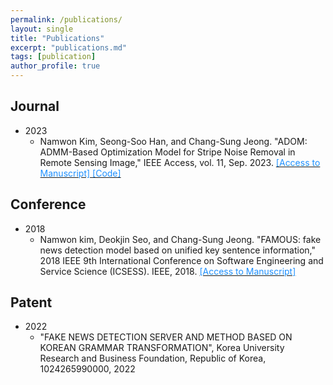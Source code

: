 ```yaml
---
permalink: /publications/
layout: single
title: "Publications"
excerpt: "publications.md"
tags: [publication]
author_profile: true
---
```


## Journal
* 2023
  - Namwon Kim, Seong-Soo Han, and Chang-Sung Jeong. "ADOM: ADMM-Based Optimization Model for Stripe Noise Removal in Remote Sensing Image," IEEE Access, vol. 11, Sep. 2023. [<font color='dodgerblue'> [Access to Manuscript] </font>](https://ieeexplore.ieee.org/abstract/document/10262317)
  [<font color='dodgerblue'> [Code] </font>](https://github.com/namwonss/ADOM)


## Conference
* 2018
  - Namwon kim, Deokjin Seo, and Chang-Sung Jeong. "FAMOUS: fake news detection model based on unified key sentence information," 2018 IEEE 9th International Conference on Software Engineering and Service Science (ICSESS). IEEE, 2018. [<font color='dodgerblue'> [Access to Manuscript] </font>](https://ieeexplore.ieee.org/document/8663864)

  
## Patent
* 2022
  - "FAKE NEWS DETECTION SERVER AND METHOD BASED ON KOREAN GRAMMAR TRANSFORMATION", Korea University Research and Business Foundation, Republic of Korea, 1024265990000, 2022
